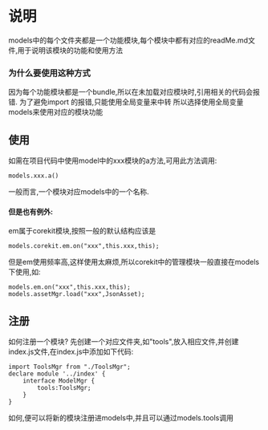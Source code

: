 # 说明
models中的每个文件夹都是一个功能模块,每个模块中都有对应的readMe.md文件,用于说明该模块的功能和使用方法

### 为什么要使用这种方式
因为每个功能模块都是一个bundle,所以在未加载对应模块时,引用相关的代码会报错.
为了避免import 的报错,只能使用全局变量来中转
所以选择使用全局变量models来使用对应的模块功能

## 使用
如需在项目代码中使用model中的xxx模块的a方法,可用此方法调用:
```TS
models.xxx.a()
```

一般而言,一个模块对应models中的一个名称.

#### 但是也有例外:

em属于corekit模块,按照一般的默认结构应该是
```TS
models.corekit.em.on("xxx",this.xxx,this);
```

但是em使用频率高,这样使用太麻烦,所以corekit中的管理模块一般直接在models下使用,如:
```TS
models.em.on("xxx",this.xxx,this);
models.assetMgr.load("xxx",JsonAsset);
```


## 注册
如何注册一个模块?
先创建一个对应文件夹,如"tools",放入相应文件,并创建index.js文件,在index.js中添加如下代码:
```TS
import ToolsMgr from "./ToolsMgr";
declare module '../index' {
	interface ModelMgr {
		tools:ToolsMgr;
	}
}
```
如何,便可以将新的模块注册进models中,并且可以通过models.tools调用